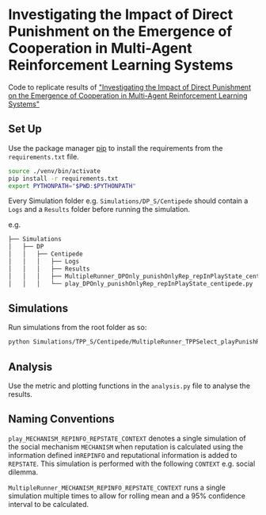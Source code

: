 # Investigating the Impact of Direct Punishment on the Emergence of Cooperation in Multi-Agent Reinforcement Learning Systems

Code to replicate results of ["Investigating the Impact of Direct Punishment on the Emergence of Cooperation in Multi-Agent Reinforcement Learning Systems"](https://arxiv.org/abs/2301.08278)

## Set Up

Use the package manager [pip](https://pip.pypa.io/en/stable/) to install the requirements from the `requirements.txt` file.

```bash
source ./venv/bin/activate
pip install -r requirements.txt
export PYTHONPATH="$PWD:$PYTHONPATH"
```
Every Simulation folder e.g. `Simulations/DP_S/Centipede` should contain a `Logs` and a `Results` folder before running the simulation.

e.g.

```bash
├── Simulations
│   ├── DP
│   │   ├── Centipede
│   │   │   ├── Logs
│   │   │   ├── Results
│   │   │   ├── MultipleRunner_DPOnly_punishOnlyRep_repInPlayState_centipede.py
│   │   │   └── play_DPOnly_punishOnlyRep_repInPlayState_centipede.py


```
## Simulations

Run simulations from the root folder as so:

```bash
python Simulations/TPP_S/Centipede/MultipleRunner_TPPSelect_playPunishRep_repInPlayState_centipede.py
```

## Analysis

Use the metric and plotting functions in the `analysis.py` file to analyse the results.


## Naming Conventions

`play_MECHANISM_REPINFO_REPSTATE_CONTEXT` denotes a single simulation of the social mechanism `MECHANISM` when reputation is calculated using the information defined in`REPINFO` and reputational information is added to `REPSTATE`. This simulation is performed with the following `CONTEXT` e.g. social dilemma.

`MultipleRunner_MECHANISM_REPINFO_REPSTATE_CONTEXT` runs a single simulation multiple times to allow for rolling mean and a 95\% confidence interval to be calculated.  
